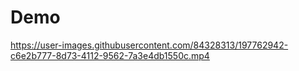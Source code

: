 # Demo


https://user-images.githubusercontent.com/84328313/197762942-c6e2b777-8d73-4112-9562-7a3e4db1550c.mp4

